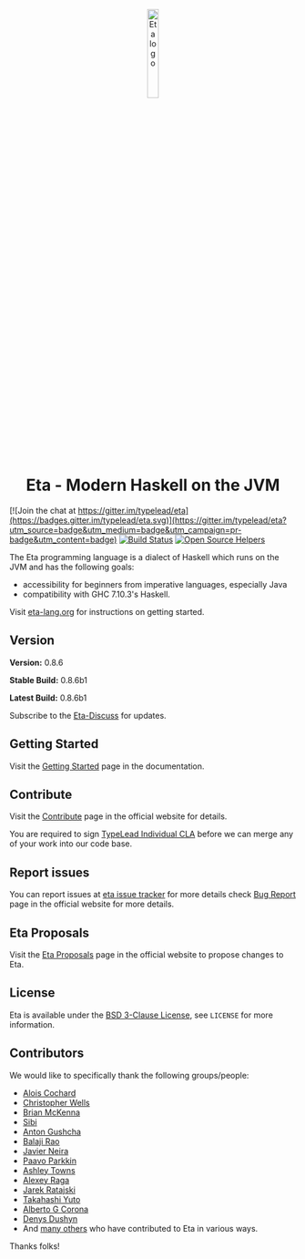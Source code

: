 <p align="center">
  <img src="./eta_logo.png" alt="Eta logo" width="20%" />
</p>



<h1 align="center">Eta - Modern Haskell on the JVM</h1>

[![Join the chat at https://gitter.im/typelead/eta](https://badges.gitter.im/typelead/eta.svg)](https://gitter.im/typelead/eta?utm_source=badge&utm_medium=badge&utm_campaign=pr-badge&utm_content=badge)
[![Build Status](https://circleci.com/gh/typelead/eta.svg?style=shield&circle-token=1b6ae185c1e74eb4a0abd6927b4e1e011dafee0c)](https://circleci.com/gh/typelead/eta)
[![Open Source Helpers](https://www.codetriage.com/typelead/eta/badges/users.svg)](https://www.codetriage.com/typelead/eta)


The Eta programming language is a dialect of Haskell which runs on the JVM and has
the following goals:

- accessibility for beginners from imperative languages, especially Java
- compatibility with GHC 7.10.3's Haskell.

Visit [eta-lang.org](https://eta-lang.org) for instructions on getting started.

## Version

<!-- @VERSION_CHANGE@ -->
<!-- @BUILD_NUMBER@ -->
**Version:** 0.8.6

**Stable Build:** 0.8.6b1

<!-- @BUILD_NUMBER@ -->
**Latest Build:** 0.8.6b1

Subscribe to the [Eta-Discuss](https://groups.google.com/forum/#!forum/eta-discuss)
for updates.

## Getting Started

Visit the [Getting Started](https://eta-lang.org/docs/user-guides/eta-user-guide/introduction/what-is-eta) page
in the documentation.

## Contribute

Visit the [Contribute](https://eta-lang.org/contribute) page in the official website for details.

You are required to sign [TypeLead Individual CLA](https://eta-lang.org/legal/cla) before we can merge any of your work into our code base.

## Report issues

You can report issues at [eta issue tracker](https://github.com/typelead/eta/issues) for more details check [Bug Report](https://eta-lang.org/contribute/bug-report) page in the official website for more details.

## Eta Proposals

Visit the [Eta Proposals](https://eta-lang.org/contribute/proposals) page in the official website to propose changes to Eta.

## License

Eta is available under the
[BSD 3-Clause License](https://opensource.org/licenses/BSD-3-Clause), see `LICENSE`
for more information.

## Contributors

We would like to specifically thank the following groups/people:
- [Alois Cochard](https://github.com/aloiscochard)
- [Christopher Wells](https://github.com/ExcaliburZero)
- [Brian McKenna](https://github.com/puffnfresh)
- [Sibi](https://github.com/psibi)
- [Anton Gushcha](https://github.com/NCrashed)
- [Balaji Rao](https://github.com/balajirrao)
- [Javier Neira](https://github.com/jneira)
- [Paavo Parkkin](https://github.com/pparkkin)
- [Ashley Towns](https://github.com/aktowns)
- [Alexey Raga](https://github.com/AlexeyRaga)
- [Jarek Ratajski](https://github.com/jarekratajski)
- [Takahashi Yuto](https://github.com/y-taka-23)
- [Alberto G Corona](https://github.com/agocorona)
- [Denys Dushyn](https://github.com/indegro)
- And [many others](https://github.com/typelead/eta/graphs/contributors) who have contributed to Eta in various ways.

Thanks folks!
